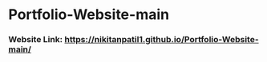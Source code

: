 ﻿# Portfolio-Website-main

### Website Link: https://nikitanpatil1.github.io/Portfolio-Website-main/

